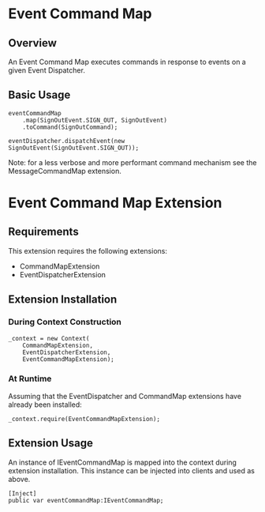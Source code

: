 # Event Command Map

## Overview

An Event Command Map executes commands in response to events on a given Event Dispatcher.

## Basic Usage

    eventCommandMap
        .map(SignOutEvent.SIGN_OUT, SignOutEvent)
        .toCommand(SignOutCommand);
    
    eventDispatcher.dispatchEvent(new SignOutEvent(SignOutEvent.SIGN_OUT));

Note: for a less verbose and more performant command mechanism see the MessageCommandMap extension.

# Event Command Map Extension

## Requirements

This extension requires the following extensions:

+ CommandMapExtension
+ EventDispatcherExtension

## Extension Installation

### During Context Construction

    _context = new Context(
    	CommandMapExtension,
    	EventDispatcherExtension,
	    EventCommandMapExtension);

### At Runtime

Assuming that the EventDispatcher and CommandMap extensions have already been installed:

	_context.require(EventCommandMapExtension);

## Extension Usage

An instance of IEventCommandMap is mapped into the context during extension installation. This instance can be injected into clients and used as above.

	[Inject]
	public var eventCommandMap:IEventCommandMap;

